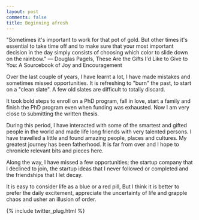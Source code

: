 ```yaml
---
layout: post
comments: false
title: Beginning afresh
---
```


<p class="message">
"Sometimes it's important to work for that pot of gold. But other times it's essential to take time off and to make sure that your most important decision in the day simply consists of choosing which color to slide down on the rainbow."
― Douglas Pagels, These Are the Gifts I'd Like to Give to You: A Sourcebook of Joy and Encouragement
</p>


Over the last couple of years, I have learnt a lot, I have made mistakes and sometimes missed opportunities. It is refreshing to "burn" the past, to start on a "clean slate".
A few old slates are difficult to totally discard.

It took bold steps to enroll on a PhD program, fall in love, start a family and finish the PhD program even when funding was exhausted. Now I am very close to submitting the written thesis.

During this period, I have interacted with some of the smartest and gifted people in the world and made life long friends with very talented persons. I have travelled a little and found amazing people, places and cultures. My greatest journey has been fatherhood. It is far from over and I hope to chronicle relevant bits and pieces here. 

Along the way, I have missed a few opportunities; the startup company that I declined to join, the startup ideas that I never followed or completed and the friendships that I let decay.

It is easy to consider life as a blue or a red pill, But I think it is better to prefer the daily excitement, appreciate the uncertainty of life and grapple chaos and usher an illusion of order.

{% include twitter_plug.html %}
